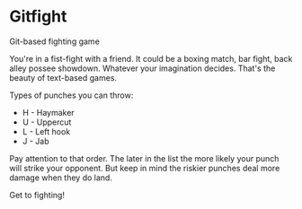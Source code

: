 Gitfight
========

Git-based fighting game

You're in a fist-fight with a friend. It could be a boxing match, bar
fight, back alley possee showdown. Whatever your imagination decides.
That's the beauty of text-based games.


Types of punches you can throw:

- H - Haymaker
- U - Uppercut
- L - Left hook
- J - Jab

Pay attention to that order. The later in the list the more likely your
punch will strike your opponent. But keep in mind the riskier punches
deal more damage when they do land.

Get to fighting!
